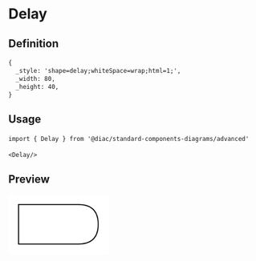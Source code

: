 # Delay

## Definition

```
{
  _style: 'shape=delay;whiteSpace=wrap;html=1;',
  _width: 80,
  _height: 40,
}
```

## Usage

```
import { Delay } from '@diac/standard-components-diagrams/advanced'

<Delay/>
```

## Preview

<img src="./delay.png" width="200"/>
